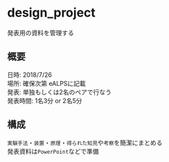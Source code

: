 # design_project
発表用の資料を管理する

## 概要
日時: 2018/7/26  
場所: 確保次第 eALPSに記載  
発表: 単独もしくは2名のペアで行なう  
発表時間: 1名3分 or 2名5分  

## 構成
`実験手法`・`装置`・`原理`・`得られた知見`や`考察`を簡潔にまとめる  
発表資料は`PowerPoint`などで準備  